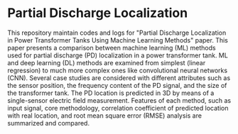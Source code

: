 # Partial Discharge Localization
This repository maintain codes and logs for "Partial Discharge Localization in Power Transformer Tanks Using Machine Learning Methods" paper. This paper presents a comparison between machine learning (ML) methods used for partial discharge (PD) localization in a power transformer tank. ML and deep learning (DL) methods are examined from simplest (linear regression) to much more complex ones like convolutional neural networks (CNN). Several case studies are considered with different attributes such as the sensor position, the frequency content of the PD signal, and the size of the transformer tank. The PD location is predicted in 3D by means of a single-sensor electric field measurement. Features of each method, such as input signal, core methodology, correlation coefficient of predicted location with real location, and root mean square error (RMSE) analysis are summarized and compared. 
